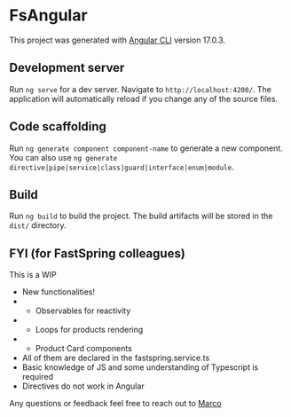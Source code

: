 # FsAngular

This project was generated with [Angular CLI](https://github.com/angular/angular-cli) version 17.0.3.

## Development server

Run `ng serve` for a dev server. Navigate to `http://localhost:4200/`. The application will automatically reload if you change any of the source files.

## Code scaffolding

Run `ng generate component component-name` to generate a new component. You can also use `ng generate directive|pipe|service|class|guard|interface|enum|module`.

## Build

Run `ng build` to build the project. The build artifacts will be stored in the `dist/` directory.

## FYI (for FastSpring colleagues)

This is a WIP

- New functionalities!
- - Observables for reactivity
- - Loops for products rendering
- - Product Card components
- All of them are declared in the fastspring.service.ts
- Basic knowledge of JS and some understanding of Typescript is required
- Directives do not work in Angular

Any questions or feedback feel free to reach out to [Marco](mailto:maguero@fastspring.com)
